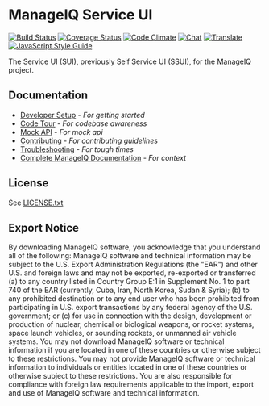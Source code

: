 # ManageIQ Service UI

[![Build Status](https://travis-ci.org/ManageIQ/manageiq-ui-service.svg?branch=ivanchuk)](https://travis-ci.org/ManageIQ/manageiq-ui-service)
[![Coverage Status](https://coveralls.io/repos/github/ManageIQ/manageiq-ui-service/badge.svg?branch=ivanchuk)](https://coveralls.io/github/ManageIQ/manageiq-ui-service?branch=ivanchuk)
[![Code Climate](https://codeclimate.com/github/ManageIQ/manageiq-ui-service/badges/gpa.svg)](https://codeclimate.com/github/ManageIQ/manageiq-ui-service) 
[![Chat](https://badges.gitter.im/Join%20Chat.svg)](https://gitter.im/ManageIQ/manageiq-ui-service?utm_source=badge&utm_medium=badge&utm_campaign=pr-badge&utm_content=badge)
[![Translate](https://img.shields.io/badge/translate-zanata-blue.svg)](https://translate.zanata.org/zanata/project/view/manageiq-ui-service)
[![JavaScript Style Guide](https://img.shields.io/badge/code_style-standard-brightgreen.svg)](https://standardjs.com)

The Service UI (SUI), previously Self Service UI (SSUI), for the [ManageIQ](http://github.com/ManageIQ/manageiq) project.

## Documentation
* [Developer Setup](docs/developer_setup.md) - *_For getting started_*
* [Code Tour](docs/code_tour.md) - *_For codebase awareness_*
* [Mock API](docs/mock_api.md) - *_For mock api_*
* [Contributing](docs/contributing.md) - *_For contributing guidelines_*
* [Troubleshooting](docs/troubleshooting.md) - *_For tough times_*
* [Complete ManageIQ Documentation](https://github.com/ManageIQ/guides/blob/master/README.md) - *_For context_*

## License

See [LICENSE.txt](LICENSE.txt)

## Export Notice

By downloading ManageIQ software, you acknowledge that you understand all of the
following: ManageIQ software and technical information may be subject to the
U.S. Export Administration Regulations (the "EAR") and other U.S. and foreign
laws and may not be exported, re-exported or transferred (a) to any country
listed in Country Group E:1 in Supplement No. 1 to part 740 of the EAR
(currently, Cuba, Iran, North Korea, Sudan & Syria); (b) to any prohibited
destination or to any end user who has been prohibited from participating in
U.S. export transactions by any federal agency of the U.S. government; or (c)
for use in connection with the design, development or production of nuclear,
chemical or biological weapons, or rocket systems, space launch vehicles, or
sounding rockets, or unmanned air vehicle systems. You may not download ManageIQ
software or technical information if you are located in one of these countries
or otherwise subject to these restrictions. You may not provide ManageIQ
software or technical information to individuals or entities located in one of
these countries or otherwise subject to these restrictions. You are also
responsible for compliance with foreign law requirements applicable to the
import, export and use of ManageIQ software and technical information.
